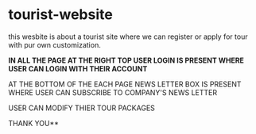 # tourist-website

this wesbite is about a tourist site where we can register or apply for tour with pur own customization.

 **IN ALL THE PAGE AT THE RIGHT TOP USER LOGIN IS PRESENT WHERE USER CAN LOGIN WITH THEIR ACCOUNT**
 
  AT THE BOTTOM OF THE EACH PAGE NEWS LETTER BOX IS PRESENT WHERE USER CAN SUBSCRIBE TO COMPANY'S NEWS LETTER

  USER CAN MODIFY THIER TOUR PACKAGES

  THANK YOU**
  
